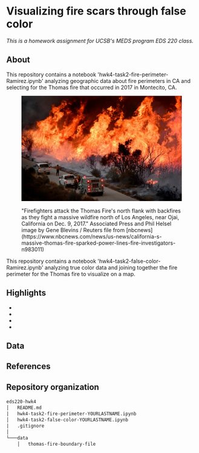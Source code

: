 # Visualizing fire scars through false color
*This is a homework assignment for UCSB's MEDS program EDS 220 class.*

## About
This repository contains a notebook 'hwk4-task2-fire-perimeter-Ramirez.ipynb' analyzing geographic data about fire perimeters in CA and selecting for the Thomas fire that occurred in 2017 in Montecito, CA. 
<figure>
<p align="center">
<img 
  src="/images/thomas_fire_nbcnews_Blevins.jpg" 
  width="800"
  >
  <figcaption>
"Firefighters attack the Thomas Fire's north flank with backfires as they fight a massive wildfire north of Los Angeles, near Ojai, California on Dec. 9, 2017." Associated Press and Phil Helsel image by Gene Blevins / Reuters file from [nbcnews](https://www.nbcnews.com/news/us-news/california-s-massive-thomas-fire-sparked-power-lines-fire-investigators-n983011) 
  </figcaption>
</p>
</figure>
This repository contains a notebook 'hwk4-task2-false-color-Ramirez.ipynb' analyzing true color data and joining together the fire perimeter for the Thomas fire to visualize on a map. 

## Highlights

-
-
-
-

## Data

## References

## Repository organization

```
eds220-hwk4
│   README.md
|   hwk4-task2-fire-perimeter-YOURLASTNAME.ipynb
│   hwk4-task2-false-color-YOURLASTNAME.ipynb
|   .gitignore
│
└───data
    │   thomas-fire-boundary-file
```
